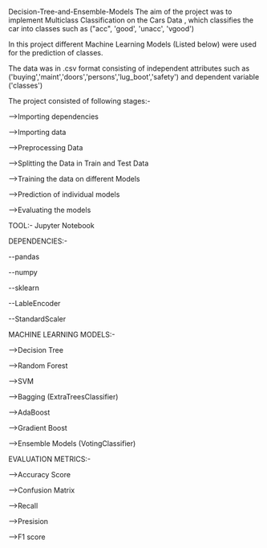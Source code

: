 Decision-Tree-and-Ensemble-Models
The aim of the project was to implement Multiclass Classification on the Cars Data , which classifies the car into classes such as ("acc", 'good', 'unacc', 'vgood')

In this project different Machine Learning Models (Listed below) were used for the prediction of classes.

The data was in .csv format consisting of independent attributes such as ('buying','maint','doors','persons','lug_boot','safety') and dependent variable ('classes')

The project consisted of following stages:-

 -->Importing dependencies
 
 -->Importing data
 
 -->Preprocessing Data
 
 -->Splitting the Data in Train and Test Data
 
 -->Training the data on different Models
 
 -->Prediction of individual models
 
 -->Evaluating the models
 


TOOL:- Jupyter Notebook



DEPENDENCIES:-

  --pandas
  
  --numpy
  
  --sklearn
  
  --LableEncoder
  
  --StandardScaler
  
 
 
 MACHINE LEARNING MODELS:-
 
  -->Decision Tree 
  
  -->Random Forest
  
  -->SVM
  
  -->Bagging (ExtraTreesClassifier)
  
  -->AdaBoost
  
  -->Gradient Boost
  
  -->Ensemble Models (VotingClassifier)
  
  
  
 EVALUATION METRICS:-
 
   -->Accuracy Score
   
   -->Confusion Matrix
   
   -->Recall
   
   -->Presision
   
   -->F1 score
   

